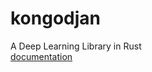 # kongodjan
A Deep Learning Library in Rust  
[documentation](https://djedou.github.io/kongodjan/kongodjan/)
